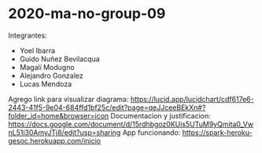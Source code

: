 # 2020-ma-no-group-09


Integrantes:

- Yoel Ibarra
- Guido Nuñez Bevilacqua
- Magalí Modugno
- Alejandro Gonzalez
- Lucas Mendoza



Agrego link para visualizar diagrama: https://lucid.app/lucidchart/cdf617e6-2443-41f5-9e04-684ffd1bf25c/edit?page=qeJJceeBEkXn#?folder_id=home&browser=icon
Documentacion y justificacion: https://docs.google.com/document/d/15rdhbgoz0KUis5UTuM9yQmita0_VwnL51i30AmyJTj8/edit?usp=sharing
App funcionando: https://spark-heroku-gesoc.herokuapp.com/inicio
